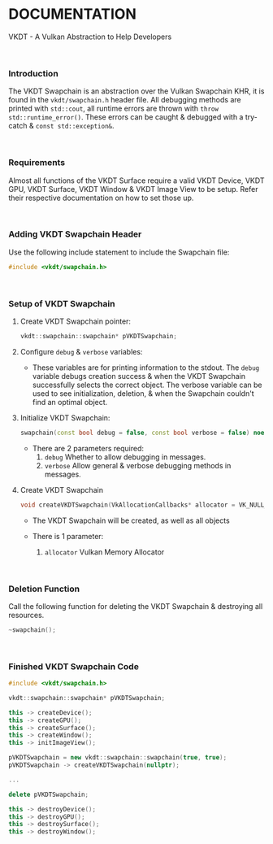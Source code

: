 # DOCUMENTATION

VKDT - A Vulkan Abstraction to Help Developers

<br>

### Introduction

The VKDT Swapchain is an abstraction over the Vulkan Swapchain KHR, it is found in the `vkdt/swapchain.h` header file.
All debugging methods are printed with `std::cout`, all runtime errors are thrown with `throw std::runtime_error()`. These errors can be caught & debugged with a try-catch & `const std::exception&`.

<br>

### Requirements

Almost all functions of the VKDT Surface require a valid VKDT Device, VKDT GPU, VKDT Surface, VKDT Window & VKDT Image View to be setup. Refer their respective documentation on how to set those up.

<br>

### Adding VKDT Swapchain Header

Use the following include statement to include the Swapchain file:
```cpp
#include <vkdt/swapchain.h>
```

<br>

### Setup of VKDT Swapchain

1. Create VKDT Swapchain pointer:
	```cpp
	vkdt::swapchain::swapchain* pVKDTSwapchain;
	```

2. Configure `debug` & `verbose` variables:
	- These variables are for printing information to the stdout. The `debug` variable debugs creation success & when the VKDT Swapchain successfully selects the correct object. The verbose variable can be used to see initialization, deletion, & when the Swapchain couldn't find an optimal object.

3. Initialize VKDT Swapchain:
	```cpp
	swapchain(const bool debug = false, const bool verbose = false) noexcept;
	```

	- There are 2 parameters required:
		1. `debug` Whether to allow debugging in messages.
		2. `verbose` Allow general & verbose debugging methods in messages.

3. Create VKDT Swapchain
	```cpp
	void createVKDTSwapchain(VkAllocationCallbacks* allocator = VK_NULL_HANDLE);
	```

	- The VKDT Swapchain will be created, as well as all objects

	- There is 1 parameter:
		1. `allocator` Vulkan Memory Allocator

<br>

### Deletion Function

Call the following function for deleting the VKDT Swapchain & destroying all resources.

```cpp
~swapchain();
```

<br>

### Finished VKDT Swapchain Code

```cpp
#include <vkdt/swapchain.h>

vkdt::swapchain::swapchain* pVKDTSwapchain;

this -> createDevice();
this -> createGPU();
this -> createSurface();
this -> createWindow();
this -> initImageView();

pVKDTSwapchain = new vkdt::swapchain::swapchain(true, true);
pVKDTSwapchain -> createVKDTSwapchain(nullptr);

...

delete pVKDTSwapchain;

this -> destroyDevice();
this -> destroyGPU();
this -> destroySurface();
this -> destroyWindow();
```